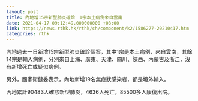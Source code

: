 ```yaml
---
layout: post
title: 內地增15宗新型肺炎確診　1宗本土病例來自雲南
date: 2021-04-17 09:12:49.000000000 +08:00
link: https://news.rthk.hk/rthk/ch/component/k2/1586277-20210417.htm
categories: rthk
---
```


內地過去一日新增15宗新型肺炎確診個案，其中1宗是本土病例，來自雲南，其餘14宗是輸入病例，分別來自上海、廣東、天津、四川、陝西、內蒙古及浙江，沒有新增死亡或疑似病例。

另外，國家衛健委表示，內地新增19名無症狀感染者，都是境外輸入。

內地累計90483人確診新型肺炎，4636人死亡，85500多人康復出院。
